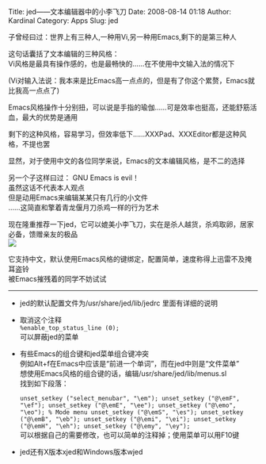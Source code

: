 Title: jed——文本编辑器中的小李飞刀
Date: 2008-08-14 01:18
Author: Kardinal
Category: Apps
Slug: jed

子曾经曰过：世界上有三种人,一种用Vi,另一种用Emacs,剩下的是第三种人

这句话囊括了文本编辑的三种风格：  
Vi风格是最具有操作感的，也是最畅快的……在不使用中文输入法的情况下  

(Vi对输入法说：我本来是比Emacs高一点点的，但是有了你这个累赘，Emacs就比我高一点点了)  

Emacs风格操作十分别扭，可以说是手指的瑜伽……可是效率也挺高，还能舒筋活血，最大的优势是通用  

剩下的这种风格，容易学习，但效率低下……XXXPad、XXXEditor都是这种风格，不提也罢

显然，对于使用中文的各位同学来说，Emacs的文本编辑风格，是不二的选择

另一个子这样曰过： GNU Emacs is evil！  
虽然这话不代表本人观点  
但是动用Emacs来编辑某某只有几行的小文件  
……这简直和擎着青龙偃月刀杀鸡一样的行为艺术

现在隆重推荐一下jed，它可以媲美小李飞刀，实在是杀人越货，杀鸡取卵，居家必备，馈赠亲友的极品  
![](http://i.linuxtoy.org/i/2008/08/jed.jpg)

它支持中文，默认使用Emacs风格的键绑定，配置简单，速度称得上迅雷不及掩耳盗铃  
被Emacs摧残着的同学不妨试试

-------------------------------------------------------------------------

-   jed的默认配置文件为/usr/share/jed/lib/jedrc 里面有详细的说明
-   取消这个注释  
    `%enable_top_status_line (0);`  
    可以屏蔽jed的菜单
-   有些Emacs的组合键和jed菜单组合键冲突  
    例如Alt+f在Emacs中应该是“前进一个单词”，而在jed中则是“文件菜单”  
    想使用Emacs风格的组合键的话，编辑/usr/share/jed/lib/menus.sl  
    找到如下段落：  

    `unset_setkey ("select_menubar", "\em"); unset_setkey ("@\emF", "\ef"); unset_setkey ("@\emE", "\ee"); unset_setkey ("@\emo", "\eo"); % Mode menu unset_setkey ("@\emS", "\es"); unset_setkey ("@\emB", "\eb"); unset_setkey ("@\emi", "\ei"); unset_setkey ("@\emH", "\eh"); unset_setkey ("@\emy", "\ey");`  
    可以根据自己的需要修改，也可以简单的注释掉；使用菜单可以用F10键
-   jed还有X版本xjed和Windows版本wjed

